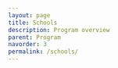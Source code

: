 ```yaml
---
layout: page
title: Schools
description: Program overview
parent: Program
navorder: 3
permalink: /schools/
---
```



